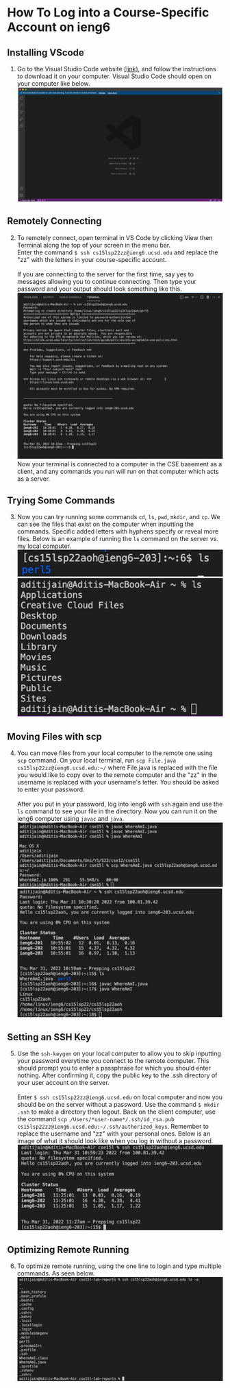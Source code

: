 # **How To Log into a Course-Specific Account on ieng6**
## Installing VScode
1. Go to the Visual Studio Code website [(link)](https://code.visualstudio.com/), and follow the instructions to download it on your computer. Visual Studio Code should open on your computer like below.
![Image](lab1.1.png)

## Remotely Connecting
2. To remotely connect, open terminal in VS Code by clicking View then Terminal along the top of your screen in the menu bar. <br /> Enter the command `$ ssh cs15lsp22zz@ieng6.ucsd.edu` and replace the "zz" with the letters in your course-specific account. <br /> <br /> If you are connecting to the server for the first time, say yes to messages allowing you to continue connecting. Then type your password and your output should look something like this. ![Image](lab1.2.png) <br /> Now your terminal is connected to a computer in the CSE basement as a client, and any commands you run will run on that computer which acts as a server.

## Trying Some Commands
3. Now you can try running some commands `cd`, `ls`, `pwd`, `mkdir`, and `cp`. We can see the files that exist on the computer when inputting the commands. Specific added letters with hyphens specify or reveal more files. Below is an example of running the `ls` command on the server vs. my local computer. ![Image](lab1.3.png) ![Image](lab1.4.png)

## Moving Files with scp
4. You can move files from your local computer to the remote one using `scp` command. On your local terminal, run `scp File.java cs15lsp22zz@ieng6.ucsd.edu:~/` where File.java is replaced with the file you would like to copy over to the remote computer and the "zz" in the username is replaced with your username's letter. You should be asked to enter your password.  <br />  <br /> After you put in your password, log into ieng6 with `ssh` again and use the `ls` command to see your file in the directory. Now you can run it on the ieng6 computer using `javac` and `java`. ![Image](lab1.5.png) ![Image](lab1.6.png)

## Setting an SSH Key
5. Use the `ssh-keygen` on your local computer to allow you to skip inputting your password everytime you connect to the remote computer. This should prompt you to enter a passphrase for which you should enter nothing. After confirming it, copy the public key to the .ssh directory of your user account on the server.  <br />  <br /> Enter `$ ssh cs15lsp22zz@ieng6.ucsd.edu` on local computer and now you should be on the server without a password. Use the command `$ mkdir .ssh` to make a directory then logout. Back on the client computer, use the command `scp /Users/*user-name*/.ssh/id_rsa.pub cs15lsp22zz@ieng6.ucsd.edu:~/.ssh/authorized_keys`. Remember to replace the username and "zz" with your personal ones. Below is an image of what it should look like when you log in without a password. ![Image](lab1.7.png)

## Optimizing Remote Running
6. To optimize remote running, using the one line to login and type multiple commands. As seen below.![Image](lab1.8.png)

